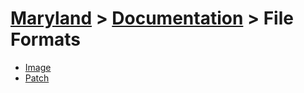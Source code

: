 # [Maryland](../../readme.md) > [Documentation](../readme.md) > File Formats

- [Image](./image.md)
- [Patch](./patch.md)
